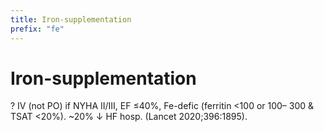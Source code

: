 ```yaml
---
title: Iron-supplementation
prefix: "fe"
---
```


# Iron-supplementation

? IV (not PO) if NYHA II/III, EF ≤40%, Fe-defic (ferritin <100 or 100– 300 & TSAT <20%). ~20% ↓ HF hosp. (Lancet 2020;396:1895).
